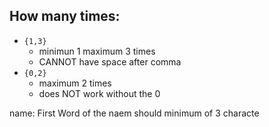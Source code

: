 ## How many times:
- `{1,3}`
    - minimun 1 maximum 3 times
    - CANNOT have space after comma
- `{0,2}`
    - maximum 2 times
    - does NOT work without the 0



name: First Word of the naem should minimum of 3 characte